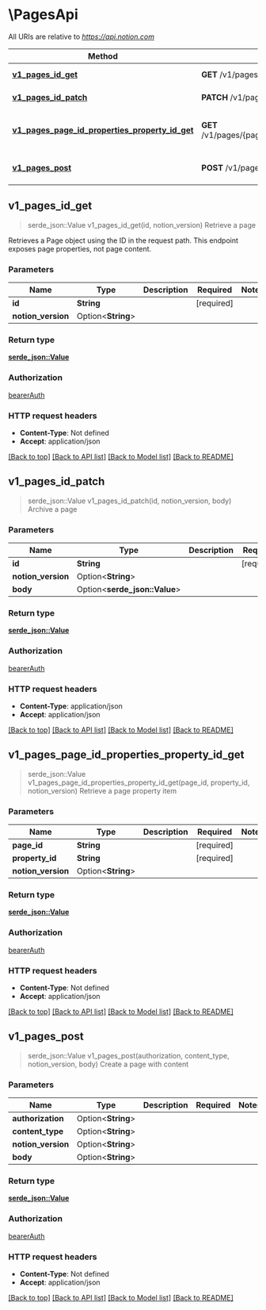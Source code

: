 # \PagesApi

All URIs are relative to *https://api.notion.com*

Method | HTTP request | Description
------------- | ------------- | -------------
[**v1_pages_id_get**](PagesApi.md#v1_pages_id_get) | **GET** /v1/pages/{id} | Retrieve a page
[**v1_pages_id_patch**](PagesApi.md#v1_pages_id_patch) | **PATCH** /v1/pages/{id} | Archive a page
[**v1_pages_page_id_properties_property_id_get**](PagesApi.md#v1_pages_page_id_properties_property_id_get) | **GET** /v1/pages/{page_id}/properties/{property_id} | Retrieve a page property item
[**v1_pages_post**](PagesApi.md#v1_pages_post) | **POST** /v1/pages/ | Create a page with content



## v1_pages_id_get

> serde_json::Value v1_pages_id_get(id, notion_version)
Retrieve a page

Retrieves a Page object using the ID in the request path. This endpoint exposes page properties, not page content. 

### Parameters


Name | Type | Description  | Required | Notes
------------- | ------------- | ------------- | ------------- | -------------
**id** | **String** |  | [required] |
**notion_version** | Option<**String**> |  |  |

### Return type

[**serde_json::Value**](serde_json::Value.md)

### Authorization

[bearerAuth](../README.md#bearerAuth)

### HTTP request headers

- **Content-Type**: Not defined
- **Accept**: application/json

[[Back to top]](#) [[Back to API list]](../README.md#documentation-for-api-endpoints) [[Back to Model list]](../README.md#documentation-for-models) [[Back to README]](../README.md)


## v1_pages_id_patch

> serde_json::Value v1_pages_id_patch(id, notion_version, body)
Archive a page

### Parameters


Name | Type | Description  | Required | Notes
------------- | ------------- | ------------- | ------------- | -------------
**id** | **String** |  | [required] |
**notion_version** | Option<**String**> |  |  |
**body** | Option<**serde_json::Value**> |  |  |

### Return type

[**serde_json::Value**](serde_json::Value.md)

### Authorization

[bearerAuth](../README.md#bearerAuth)

### HTTP request headers

- **Content-Type**: application/json
- **Accept**: application/json

[[Back to top]](#) [[Back to API list]](../README.md#documentation-for-api-endpoints) [[Back to Model list]](../README.md#documentation-for-models) [[Back to README]](../README.md)


## v1_pages_page_id_properties_property_id_get

> serde_json::Value v1_pages_page_id_properties_property_id_get(page_id, property_id, notion_version)
Retrieve a page property item

### Parameters


Name | Type | Description  | Required | Notes
------------- | ------------- | ------------- | ------------- | -------------
**page_id** | **String** |  | [required] |
**property_id** | **String** |  | [required] |
**notion_version** | Option<**String**> |  |  |

### Return type

[**serde_json::Value**](serde_json::Value.md)

### Authorization

[bearerAuth](../README.md#bearerAuth)

### HTTP request headers

- **Content-Type**: Not defined
- **Accept**: application/json

[[Back to top]](#) [[Back to API list]](../README.md#documentation-for-api-endpoints) [[Back to Model list]](../README.md#documentation-for-models) [[Back to README]](../README.md)


## v1_pages_post

> serde_json::Value v1_pages_post(authorization, content_type, notion_version, body)
Create a page with content

### Parameters


Name | Type | Description  | Required | Notes
------------- | ------------- | ------------- | ------------- | -------------
**authorization** | Option<**String**> |  |  |
**content_type** | Option<**String**> |  |  |
**notion_version** | Option<**String**> |  |  |
**body** | Option<**String**> |  |  |

### Return type

[**serde_json::Value**](serde_json::Value.md)

### Authorization

[bearerAuth](../README.md#bearerAuth)

### HTTP request headers

- **Content-Type**: Not defined
- **Accept**: application/json

[[Back to top]](#) [[Back to API list]](../README.md#documentation-for-api-endpoints) [[Back to Model list]](../README.md#documentation-for-models) [[Back to README]](../README.md)

